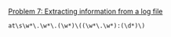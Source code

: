 [Problem 7: Extracting information from a log file](http://regexone.com/problem/extracting_log_data)
```
at\s\w*\.\w*\.(\w*)\((\w*\.\w*):(\d*)\)
```
